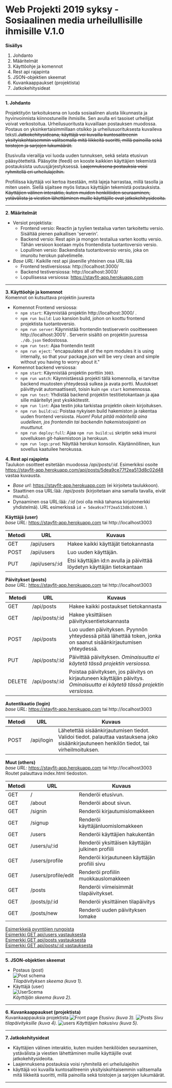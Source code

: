 # Web Projekti 2019 syksy - Sosiaalinen media urheilullisille ihmisille V.1.0

**Sisällys**
1. Johdanto
2. Määritelmät
3. Käyttöohje ja komennot
4. Rest api rajapinta
5. JSON-objektien skeemat
6. Kuvankaappaukset (projektista)
7. Jatkokehitysideat

____________

**1. Johdanto**

Projektityön tarkoituksena on luoda sosiaalinen alusta liikunnasta ja hyvinvoinnista kiinnostuneille ihmisille. Sen avulla eri tasoiset urheilijat voivat verkostoitua. Urheilusuoritusta kuvaillaan postauksen muodossa. Postaus on yksinkertaisimmillaan otsikko ja urheilusuorituksesta kuvaileva teksti.~~Jatkokehitysideana, käyttäjä voi kuvailla kuntosalitreenin yksityiskohtaisemmin valitsemalla mitä liikkeitä suoritti, millä painoilla sekä toistojen ja sarjojen lukumäärät.~~

Etusivulla vierailija voi luoda uuden tunnuksen, sekä selata etusivun pääsyötetteitä. Pääsyöte (feedi) on kooste kaikkien käyttäjien tekemistä postauksista uutuusjärjestyksessä. ~~Laajennuksena postauksia voisi ryhmitellä eri urheilulajeihin.~~

Profiilissa käyttäjä voi kertoa itsestään, mitä lajeja harrastaa, millä tasolla ja miten usein. Siellä sijaitsee myös listaus käyttäjän tekemistä postauksista. ~~Käyttäjien välinen interaktio, kuten muiden henkilöiden seuraaminen, ystävälista ja viestien lähettäminen muille käyttäjille ovat jatkokehitysideoita.~~
__________________

**2. Määritelmät**

* Versiot projektista:
  - Frontend versio: Reactin ja tyylien testailua varten tarkoitettu versio. Sisältää pienen paikallisen 'serverin'.
  - Backend versio: Rest apin ja mongon testailua varten koottu versio. Tähän versioon kootaan myös frontendista tuotantoversio versio.
  - Lopullinen versio: Backendista tuotantoversio versio, joka on imuroitu herokun palvelimelle.
* *Base URL:* Kaikille rest api jäsenille yhteinen osa URL:lää
  - Frontend testiversiossa: http://localhost:3000/
  - Backend testiversiossa: http://localhost:3003/
  - Lopullisessa versiossa: https://stayfit-app.herokuapp.com

____________________

**3. Käyttöohje ja komennot**\
Komennot on kutsuttava projektin juuresta

* Komennot Frontend versiossa:
  - `npm start`: Käynnistää projektin http://localhost:3000/ .
  - `npm run build`: Luo kansion build, johon on koottu frontend projektista tuotantoversio.
  - `npm run server`: Käynnistää frontendin testiserverin osoitteeseen http://localhost:3001/ . Serverin sisältö on projektin juuressa `./db.json` tiedostossa.
  - `npm run test`: Ajaa frontendin testit
  - `npm run eject`: "encapsulates all of the npm modules it is using internally, so that your package.json will be very clean and simple without you having to worry about it."
* Komennot backend versiossa:
  - `npm start`: Käynnistää projektin porttiin `3003`.
  - `npm run watch`: Käynnistäessä projekti tällä komennolla, ei tarvitse backend muutosten yhteydessä sulkea ja avata portti. Muutokset päivittyvät automaattisesti, toisin kuin `npm start` komennossa.
  - `npm run test`: Yhdistää backend projektin testitietokantaan ja ajaa sille määritellyt jest yksikkötestit.
  - `npm run lint`: Ajaa testin joka tarkistaa projektin oikein kirjoituksen.
  - `npm run build:ui`: Poistaa nykyisen build hakemiston ja rakentaa uuden frontend versiosta. *Huom! Polut pitää määritellä aina uudelleen, jos frontendin tai backendin hakemistosijainti on muuttunut.*
  - `npm run deploy:full`: Ajaa `npm run build:ui` skriptin sekä imuroi sovelluksen git-hakemistoon ja herokuun.
  - `npm run logs:prod`: Näyttää herokun konsolin. Käytännöllinen, kun sovellus kaatuilee herokussa.

**4. Rest api rajapinta**\
Taulukon osoitteet esitetään muodossa */api/posts/:id*. Esimerkiksi osoite https://stayfit-app.herokuapp.com/api/posts/5dea9ce77f2ea513d8c02d48 vastaa kuvausta.
- *Base url*: https://stayfit-app.herokuapp.com (ei kirjoiteta taulukkoon).
- Staattinen osa URL:lää: */api/posts* (kirjoitetaan aina samalla tavalla, eivät muutu).
- Dynaaminen osa URL:lää: */:id* (voi olla mikä tahansa kirjainmerkki yhdistelmä). URL esimerkissä 
```id = 5dea9ce77f2ea513d8c02d48.```\

**Käyttäjä (user)**\
*base URL*: https://stayfit-app.herokuapp.com tai http://localhost3003

|Metodi |URL |Kuvaus |
|-------|-------|-------|
|GET|/api/users|Hakee kaikki käyttäjät tietokannasta|
|POST|/api/users|Luo uuden käyttäjän.|
|PUT|/api/users/:id|Etsi käyttäjän id:n avulla ja päivittää löydetyn käyttäjän tietokantaan|

**Päivitykset (posts)**\
*base URL*: https://stayfit-app.herokuapp.com tai http://localhost3003

|Metodi |URL |Kuvaus |
|-------|-------|-------|
|GET|/api/posts|Hakee kaikki postaukset tietokannasta|
|GET|/api/posts/:id|Hakee yksittäisen päivityksentietokannasta|
|POST|/api/posts|Luo uuden päivityksen. Pyynnön yhteydessä pitää lähettää token, jonka on saanut sisäänkirjautumisen yhteydessä.|
|PUT|/api/posts/:id|Päivittää päivityksen. *Ominaisuutta ei käytetä tässä projektin versiossa.*|
|DELETE|/api/posts/:id|Poistaa päivityksen, jos päivitys on kirjautuneen käyttäjän päivitys. *Ominaisuutta ei käytetä tässä projektin versiossa.*|

**Autentikaatio (login)**\
*base URL*: https://stayfit-app.herokuapp.com tai http://localhost3003

|Metodi |URL |Kuvaus |
|-------|-------|-------|
|POST|/api/login|Lähetettää sisäänkirjautumisen tiedot. Validoi tiedot. palauttaa vastauksena joko sisäänkirjautuneen henkilön tiedot, tai virheilmoituksen.|

**Muut (others)**\
*base URL*: https://stayfit-app.herokuapp.com tai http://localhost3003 \
Routet palauttava index.html tiedoston.

|Metodi |URL |Kuvaus |
|-------|-------|-------|
|GET|/|Renderöi etusivun.|
|GET|/about|Renderöi about sivun.|
|GET|/signin|Renderöi kirjautumislomakkeen|
|GET|/signup|Renderöi käyttäjänluomislomakkeen|
|GET|/users|Renderöi käyttäjien hakukentän|
|GET|/users/u/:id|Renderöi yksittäisen käyttäjän julkinen profiili|
|GET|/users/profile|Renderöi kirjautuneen käyttäjän profiili sivu|
|GET|/users/profile/edit|Renderöi profiilin muokkauslomakkeen|
|GET|/posts|Renderöi viimeisimmät tilapäivitykset.|
|GET|/posts/p/:id|Renderöi yksittäinen tilapäivitys|
|GET|/posts/new|Renderöi uuden päivityksen lomake|

[Esimerkkejä pyyntöjen rungoista](https://github.com/wesenbergg/webs2019-backend-project/tree/master/requests)\
[Esimerkki GET api/users vastauksesta](https://stayfit-app.herokuapp.com/api/users)\
[Esimerkki GET api/posts vastauksesta](https://stayfit-app.herokuapp.com/api/posts)\
[Esimerkki GET api/posts/:id vastauksesta](https://stayfit-app.herokuapp.com/api/posts/5dea9ce77f2ea513d8c02d48)
____________

**5. JSON-objektien skeemat**
- Postaus (post)\
![Post schema](https://i.imgur.com/qrPDJvA.png)\
*Tilapäivityksen skeema (kuva 1).*
- Käyttäjä (user)\
![UserScema](https://i.imgur.com/8dHFUTF.png)\
*Käyttäjän skeema (kuva 2).*
_______
**6. Kuvankaappaukset (projektista)**\
Kuvankaappauksia projektista
![Front page](https://i.imgur.com/Tvd1uoB.jpg)
*Etusivu (kuva 3).*
![Posts](https://i.imgur.com/8gjsVAm.png)
*Sivu tilapäivityksille (kuva 4).*
![users](https://i.imgur.com/CifeErD.png)
*Käyttäjien hakusivu (kuva 5).*
_____
**7. Jatkokehitysideat**
- Käyttäjien välinen interaktio, kuten muiden henkilöiden seuraaminen, ystävälista ja viestien lähettäminen muille käyttäjille ovat jatkokehitysideoita.
- Laajennuksena postauksia voisi ryhmitellä eri urheilulajeihin
- käyttäjä voi kuvailla kuntosalitreenin yksityiskohtaisemmin valitsemalla mitä liikkeitä suoritti, millä painoilla sekä toistojen ja sarjojen lukumäärät.
_____